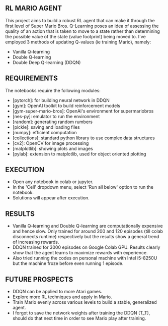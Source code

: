 RL MARIO AGENT
------------

This project aims to build a robust RL agent that can make it through the first level of Super Mario Bros. Q-Learning poses an idea of assessing the quality of an action that is taken to move to a state rather than determining the possible value of the state (value footprint) being moved to. I've employed 3 methods of updating Q-values (ie training Mario), namely:
 * Vanilla Q-learning
 * Double Q-learning
 * Double Deep Q-learning (DDQN)

REQUIREMENTS
------------

The notebooks require the following modules:
 * [pytorch]: for building neural network in DDQN
 * [gym]: OpenAI toolkit to build reinforcement models
 * [gym-super-mario-bros]: OpenAI's environment for supermariobros
 * [nes-py]: emulator to run the environment
 * [random]: generating random rumbers
 * [pickle]: saving and loading files
 * [numpy]: efficient computation
 * [collections]: standard python library to use complex data structures
 * [cv2]: OpenCV for image processing
 * [matplotlib]: showing plots and images
 * [pylab]: extension to matplotlib, used for object oriented plotting

EXECUTION
------------

 * Open any notebook in colab or jupyter.
 * In the 'Cell' dropdown menu, select 'Run all below' option to run the notebook.
 * Solutions will appear after execution.

RESULTS
------------

 * Vanilla Q-learning and Double Q-learning are computationally expensive and hence slow. Only trained for around 200 and 120 episodes (till colab disconnects runtime) respectively but the results show a general trend of increasing rewards.
 * DDQN trained for 3000 episodes on Google Colab GPU. Results clearly show that the agent learns to maximize rewards with experience.
 * Also tried running the codes on personal machine with Intel i5-8250U but the machine froze before even running 1 episode.
 
FUTURE PROSPECTS
---------------

 * DDQN can be applied to more Atari games.
 * Explore more RL techniques and apply in Mario.
 * Train Mario evenly across various levels to build a stable, generalized agent.
 * I forgot to save the network weights after training the DDQN (T_T), should do that next time in order to see Mario play after training.
 
